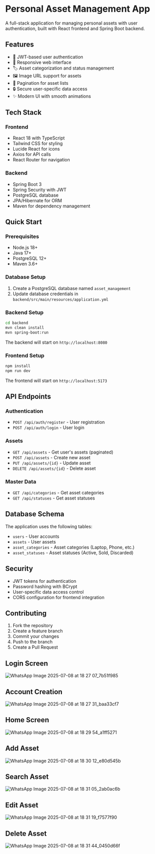 # Personal Asset Management App

A full-stack application for managing personal assets with user authentication, built with React frontend and Spring Boot backend.

## Features

- 🔐 JWT-based user authentication
- 📱 Responsive web interface
- 🏷️ Asset categorization and status management
- 🖼️ Image URL support for assets
- 📄 Pagination for asset lists
- 🔒 Secure user-specific data access
- ✨ Modern UI with smooth animations

## Tech Stack

### Frontend
- React 18 with TypeScript
- Tailwind CSS for styling
- Lucide React for icons
- Axios for API calls
- React Router for navigation

### Backend
- Spring Boot 3
- Spring Security with JWT
- PostgreSQL database
- JPA/Hibernate for ORM
- Maven for dependency management

## Quick Start

### Prerequisites
- Node.js 18+
- Java 17+
- PostgreSQL 12+
- Maven 3.6+

### Database Setup
1. Create a PostgreSQL database named `asset_management`
2. Update database credentials in `backend/src/main/resources/application.yml`

### Backend Setup
```bash
cd backend
mvn clean install
mvn spring-boot:run
```

The backend will start on `http://localhost:8080`

### Frontend Setup
```bash
npm install
npm run dev
```

The frontend will start on `http://localhost:5173`

## API Endpoints

### Authentication
- `POST /api/auth/register` - User registration
- `POST /api/auth/login` - User login

### Assets
- `GET /api/assets` - Get user's assets (paginated)
- `POST /api/assets` - Create new asset
- `PUT /api/assets/{id}` - Update asset
- `DELETE /api/assets/{id}` - Delete asset

### Master Data
- `GET /api/categories` - Get asset categories
- `GET /api/statuses` - Get asset statuses

## Database Schema

The application uses the following tables:
- `users` - User accounts
- `assets` - User assets
- `asset_categories` - Asset categories (Laptop, Phone, etc.)
- `asset_statuses` - Asset statuses (Active, Sold, Discarded)

## Security

- JWT tokens for authentication
- Password hashing with BCrypt
- User-specific data access control
- CORS configuration for frontend integration

## Contributing

1. Fork the repository
2. Create a feature branch
3. Commit your changes
4. Push to the branch
5. Create a Pull Request

## Login Screen
![WhatsApp Image 2025-07-08 at 18 27 07_7b51f985](https://github.com/user-attachments/assets/1ce21618-b67a-4b3d-82d9-e96190737439)

## Account Creation
![WhatsApp Image 2025-07-08 at 18 27 31_baa33cf7](https://github.com/user-attachments/assets/ffc948ea-d72d-46f3-b524-c3273ff79745)

## Home Screen
![WhatsApp Image 2025-07-08 at 18 29 54_a1ff5271](https://github.com/user-attachments/assets/c9c3f22a-7e7a-4d63-9508-a02ec69bfdc7)

## Add Asset
![WhatsApp Image 2025-07-08 at 18 30 12_e80d545b](https://github.com/user-attachments/assets/70a91fb5-ef88-4117-86f8-3ca6c1f1dfff)

## Search Asset
![WhatsApp Image 2025-07-08 at 18 31 05_2ab0ac6b](https://github.com/user-attachments/assets/550870e7-8c21-4bb6-8bda-3b60eafcf873)

## Edit Asset
![WhatsApp Image 2025-07-08 at 18 31 19_f7577f90](https://github.com/user-attachments/assets/afb0cc9f-9e69-4b82-b13f-f1fd1c3bfbc4)

## Delete Asset
![WhatsApp Image 2025-07-08 at 18 31 44_0450d66f](https://github.com/user-attachments/assets/6c13f829-0a69-42db-ad07-0f352e9ef396)
